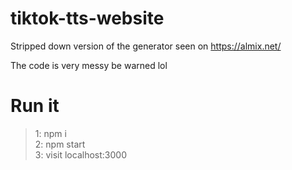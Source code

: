 # tiktok-tts-website
Stripped down version of the generator seen on https://almix.net/

The code is very messy be warned lol

# Run it
> 1: npm i<br>
> 2: npm start<br>
> 3: visit localhost:3000
